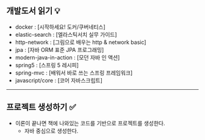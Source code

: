 ## 개발도서 읽기 :bulb:

* docker : [시작하세요! 도커/쿠버네티스]
* elastic-search : [엘라스틱서치 실무 가이드]
* http-network : [그림으로 배우는 http & network basic]
* jpa : [자바 ORM 표준 JPA 프로그래밍]
* modern-java-in-action : [모던 자바 인 액션]
* spring5 : [스프링 5 레시피]
* spring-mvc : [배워서 바로 쓰는 스프링 프레임워크]
* javascript/core : [코어 자바스크립트]

---

## 프로젝트 생성하기 :white_check_mark:

* 이론이 끝나면 책에 나와있는 코드를 기반으로 프로젝트를 생성한다.
  * 자바 중심으로 생성한다. 
